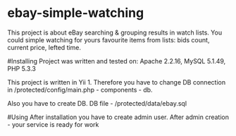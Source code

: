 # ebay-simple-watching
This project is about eBay searching & grouping results in watch lists. 
You could simple watching for yours favourite items from lists: bids count, current price, lefted time. 

#Installing
Project was written and tested on: Apache 2.2.16, MySQL 5.1.49, PHP 5.3.3

This project is written in Yii 1. Therefore you have to change DB connection in /protected/config/main.php - components - db.

Also you have to create DB. DB file - /protected/data/ebay.sql

#Using
After installation you have to create admin user. After admin creation - your service is ready for work

